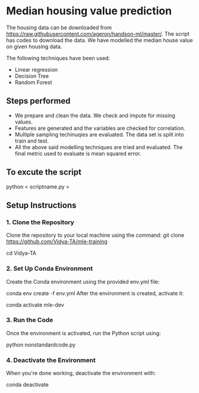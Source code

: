 # Median housing value prediction

The housing data can be downloaded from https://raw.githubusercontent.com/ageron/handson-ml/master/. The script has codes to download the data. We have modelled the median house value on given housing data. 

The following techniques have been used: 

 - Linear regression
 - Decision Tree
 - Random Forest

## Steps performed
 - We prepare and clean the data. We check and impute for missing values.
 - Features are generated and the variables are checked for correlation.
 - Multiple sampling techinuqies are evaluated. The data set is split into train and test.
 - All the above said modelling techniques are tried and evaluated. The final metric used to evaluate is mean squared error.

## To excute the script
python < scriptname.py >

## Setup Instructions

### 1. Clone the Repository
Clone the repository to your local machine using the command:
git clone https://github.com/Vidya-TA/mle-training

cd Vidya-TA

### 2. Set Up Conda Environment
Create the Conda environment using the provided env.yml file:

conda env create -f env.yml
After the environment is created, activate it:

conda activate mle-dev

### 3. Run the Code
Once the environment is activated, run the Python script using:

python nonstandardcode.py

### 4. Deactivate the Environment
When you're done working, deactivate the environment with:

conda deactivate
